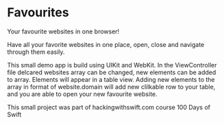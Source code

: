 # Favourites
  <p align="left">
Your favourite websites in one browser!
  </p>
  
  <p align="left">
Have all your favorite websites in one place, open, close and navigate through them easily.
  </p>

  <p align="left">
This small demo app is build using UIKit and WebKit. In the ViewController file delcared websites array can be changed, new elements can be added to array. Elements will appear in a table view. Adding new elements to the array in format of website.domain will add new clilkable row to your table, and you are able to open your new favourite website.
</p>

  <p align="left">
This small project was part of hackingwithswift.com course 100 Days of Swift
</p>

